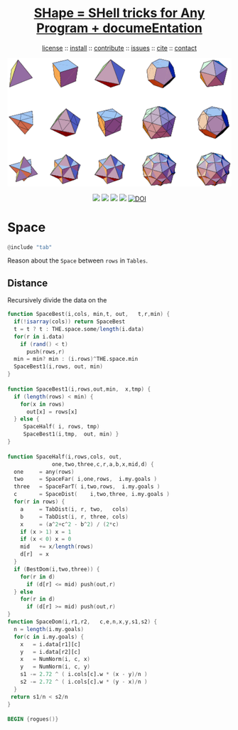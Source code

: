 <a name=top>
<h1 align=center>
   <a href="https://github.com/timm/shape/blob/master/README.md#top">
     SHape = SHell tricks  for Any Program + documeEntation
   </a>
</h1>
<p align=center>
   <a    href="https://github.com/timm/shape/blob/master/LICENSE.md#top">license</a>
   :: <a href="https://github.com/timm/shape/blob/master/INSTALL.md#top">install</a>
   :: <a href="https://github.com/timm/shape/blob/master/CONTRIBUTE.md#top">contribute</a>
   :: <a href="https://github.com/timm/shape/issues">issues</a>
   :: <a href="https://github.com/timm/shape/blob/master/CITATION.md#top">cite</a>
   :: <a href="https://github.com/timm/shape/blob/master/CONTACT.md#top">contact</a>
</p>
<p align=center>
   <img width=600 src="https://github.com/timm/misc/blob/master/odd/etc/img/solidgallery.gif">
</p>
<p align=center>
   <img src="https://img.shields.io/badge/language-gawk-orange">
   <img src="https://img.shields.io/badge/purpose-ai,se-blueviolet">
   <img src="https://img.shields.io/badge/platform-mac,*nux-informational">
   <a href="https://travis-ci.org/github/timm/shape"> <img src="https://travis-ci.org/timm/shape.svg?branch=master"></a>
   <a href="https://doi.org/10.5281/zenodo.3887420"><img src="https://zenodo.org/badge/DOI/10.5281/zenodo.3887420.svg" alt="DOI"></a>
</p>

# Space

```awk
@include "tab"
```

Reason about the `Space` between `rows` in
`Tables`.

## Distance
Recursively divide the data on the


```awk
function SpaceBest(i,cols, min,t, out,   t,r,min) {
  if(!isarray(cols)) return SpaceBest
  t = t ? t : THE.space.some/length(i.data) 
  for(r in i.data) 
    if (rand() < t)
      push(rows,r)
  min = min? min : (i.rows)^THE.space.min
  SpaceBest1(i,rows, out, min)
}

function SpaceBest1(i,rows,out,min,  x,tmp) {
  if (length(rows) < min) {
    for(x in rows)
      out[x] = rows[x] 
  } else { 
     SpaceHalf( i, rows, tmp)
     SpaceBest1(i,tmp,  out, min) }
}
      
function SpaceHalf(i,rows,cols, out, 
              one,two,three,c,r,a,b,x,mid,d) {
  one     = any(rows)
  two     = SpaceFar( i,one,rows,  i.my.goals )
  three   = SpaceFarT( i,two,rows,  i.my.goals )
  c       = SpaceDist(    i,two,three, i.my.goals ) 
  for(r in rows) {
    a     = TabDist(i, r, two,   cols)
    b     = TabDist(i, r, three, cols)
    x     = (a^2+c^2 - b^2) / (2*c) 
    if (x > 1) x = 1
    if (x < 0) x = 0
    mid   += x/length(rows)
    d[r]  = x
  }
  if (BestDom(i,two,three)) {
    for(r in d) 
      if (d[r] <= mid) push(out,r)
  } else  
    for(r in d) 
      if (d[r] >= mid) push(out,r)
}
function SpaceDom(i,r1,r2,   c,e,n,x,y,s1,s2) {   
  n = length(i.my.goals)
  for(c in i.my.goals) {
    x   = i.data[r1][c]
    y   = i.data[r2][c]
    x   = NumNorm(i, c, x)
    y   = NumNorm(i, c, y)
    s1 -= 2.72 ^ ( i.cols[c].w * (x - y)/n )
    s2 -= 2.72 ^ ( i.cols[c].w * (y - x)/n )
  }
 return s1/n < s2/n
}

BEGIN {rogues()}

